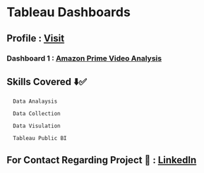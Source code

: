 # Tableau Dashboards


## Profile : [Visit](https://public.tableau.com/app/profile/praveen.x.decode)


### Dashboard 1 : [Amazon Prime Video Analysis](https://public.tableau.com/app/profile/praveen.x.decode/viz/AmazonPrimeVideoAnalysis_16863013577220/Dashboard1)



## Skills Covered ⬇️✅
      Data Analaysis
      
      Data Collection
      
      Data Visulation
      
      Tableau Public BI
      
      

## For Contact Regarding Project  🤝 : [Linkedln](https://www.linkedin.com/in/praveen-n-2b4004223/)
